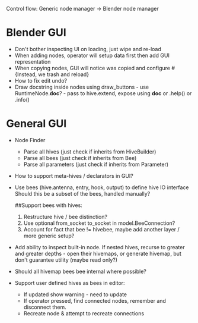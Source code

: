 Control flow: Generic node manager -> Blender node manager

# Blender GUI
* Don't bother inspecting UI on loading, just wipe and re-load
* When adding nodes, operator will setup data first then add GUI representation
* When copying nodes, GUI will notice was copied and configure #{Instead, we trash and reload}
* How to fix edit undo?
* Draw docstring inside nodes using draw_buttons - use RuntimeNode.__doc__? - pass to hive.extend, expose using __doc__ or .help() or .info()

# General GUI
* Node Finder
    * Parse all hives (just check if inherits from HiveBuilder)
    * Parse all bees (just check if inherits from Bee)
    * Parse all parameters (just check if inherits from Parameter)

* How to support meta-hives / declarators in GUI?
* Use bees (hive.antenna, entry, hook, output) to define hive IO interface
    Should this be a subset of the bees, handled manually?

    ##Support bees with hives:
    1. Restructure hive / bee distinction?
    2. Use optional from_socket to_socket in model.BeeConnection?
    3. Account for fact that bee != hivebee, maybe add another layer / more generic setup?

* Add ability to inspect built-in node. If nested hives, recurse to greater and greater depths - open their hivemaps,
                                or generate hivemap, but don't guarantee utility (maybe read only?)

* Should all hivemap bees bee internal where possible?

* Support user defined hives as bees in editor:
  * If updated show warning - need to update
  * If operator pressed, find connected nodes, remember and disconnect them.
  * Recreate node & attempt to recreate connections
